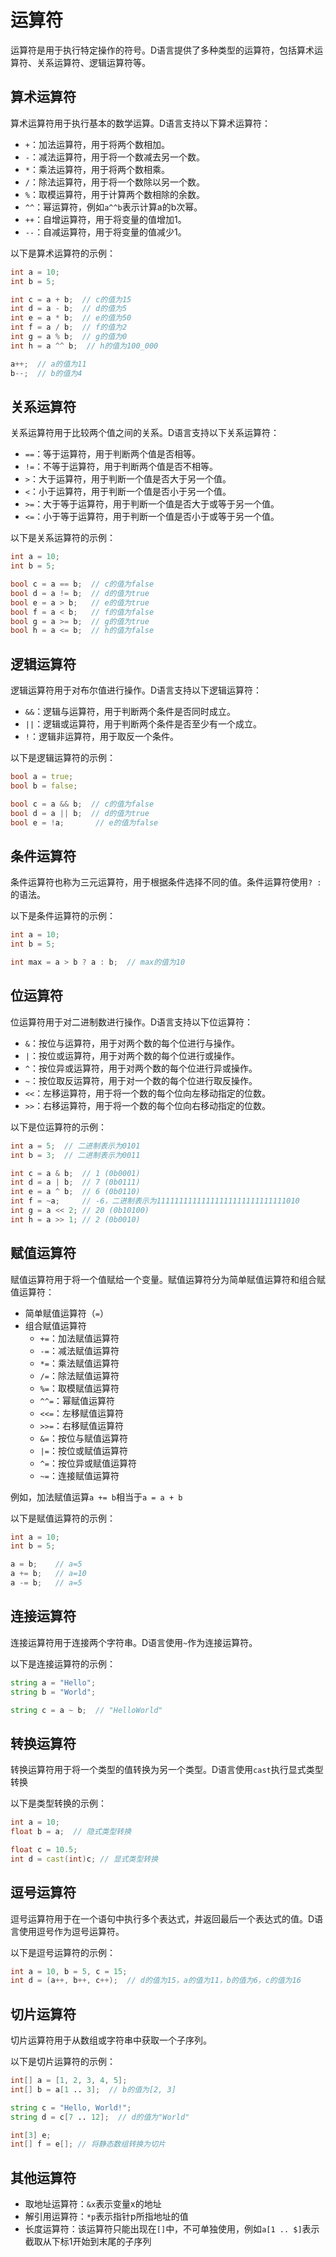 # 运算符

运算符是用于执行特定操作的符号。D语言提供了多种类型的运算符，包括算术运算符、关系运算符、逻辑运算符等。

## 算术运算符

算术运算符用于执行基本的数学运算。D语言支持以下算术运算符：

- `+`：加法运算符，用于将两个数相加。
- `-`：减法运算符，用于将一个数减去另一个数。
- `*`：乘法运算符，用于将两个数相乘。
- `/`：除法运算符，用于将一个数除以另一个数。
- `%`：取模运算符，用于计算两个数相除的余数。
- `^^`：幂运算符，例如`a^^b`表示计算a的b次幂。
- `++`：自增运算符，用于将变量的值增加1。
- `--`：自减运算符，用于将变量的值减少1。

以下是算术运算符的示例：

```d
int a = 10;
int b = 5;

int c = a + b;  // c的值为15
int d = a - b;  // d的值为5
int e = a * b;  // e的值为50
int f = a / b;  // f的值为2
int g = a % b;  // g的值为0
int h = a ^^ b;  // h的值为100_000

a++;  // a的值为11
b--;  // b的值为4
```

## 关系运算符

关系运算符用于比较两个值之间的关系。D语言支持以下关系运算符：

- `==`：等于运算符，用于判断两个值是否相等。
- `!=`：不等于运算符，用于判断两个值是否不相等。
- `>`：大于运算符，用于判断一个值是否大于另一个值。
- `<`：小于运算符，用于判断一个值是否小于另一个值。
- `>=`：大于等于运算符，用于判断一个值是否大于或等于另一个值。
- `<=`：小于等于运算符，用于判断一个值是否小于或等于另一个值。

以下是关系运算符的示例：

```d
int a = 10;
int b = 5;

bool c = a == b;  // c的值为false
bool d = a != b;  // d的值为true
bool e = a > b;   // e的值为true
bool f = a < b;   // f的值为false
bool g = a >= b;  // g的值为true
bool h = a <= b;  // h的值为false
```

## 逻辑运算符

逻辑运算符用于对布尔值进行操作。D语言支持以下逻辑运算符：

- `&&`：逻辑与运算符，用于判断两个条件是否同时成立。
- `||`：逻辑或运算符，用于判断两个条件是否至少有一个成立。
- `!`：逻辑非运算符，用于取反一个条件。

以下是逻辑运算符的示例：

```d
bool a = true;
bool b = false;

bool c = a && b;  // c的值为false
bool d = a || b;  // d的值为true
bool e = !a;       // e的值为false
```

## 条件运算符

条件运算符也称为三元运算符，用于根据条件选择不同的值。条件运算符使用`? :`的语法。

以下是条件运算符的示例：

```d
int a = 10;
int b = 5;

int max = a > b ? a : b;  // max的值为10
```

## 位运算符

位运算符用于对二进制数进行操作。D语言支持以下位运算符：

- `&`：按位与运算符，用于对两个数的每个位进行与操作。
- `|`：按位或运算符，用于对两个数的每个位进行或操作。
- `^`：按位异或运算符，用于对两个数的每个位进行异或操作。
- `~`：按位取反运算符，用于对一个数的每个位进行取反操作。
- `<<`：左移运算符，用于将一个数的每个位向左移动指定的位数。
- `>>`：右移运算符，用于将一个数的每个位向右移动指定的位数。

以下是位运算符的示例：

```d
int a = 5;  // 二进制表示为0101
int b = 3;  // 二进制表示为0011

int c = a & b;  // 1 (0b0001)
int d = a | b;  // 7 (0b0111)
int e = a ^ b;  // 6 (0b0110)
int f = ~a;     // -6，二进制表示为11111111111111111111111111111010
int g = a << 2; // 20 (0b10100)
int h = a >> 1; // 2 (0b0010)
```

## 赋值运算符

赋值运算符用于将一个值赋给一个变量。赋值运算符分为简单赋值运算符和组合赋值运算符：

- 简单赋值运算符（`=`）
- 组合赋值运算符
    - `+=`：加法赋值运算符
    - `-=`：减法赋值运算符
    - `*=`：乘法赋值运算符
    - `/=`：除法赋值运算符
    - `%=`：取模赋值运算符
    - `^^=`：幂赋值运算符
    - `<<=`：左移赋值运算符
    - `>>=`：右移赋值运算符
    - `&=`：按位与赋值运算符
    - `|=`：按位或赋值运算符
    - `^=`：按位异或赋值运算符
    - `~=`：连接赋值运算符

例如，加法赋值运算`a += b`相当于`a = a + b`

以下是赋值运算符的示例：

```d
int a = 10;
int b = 5;

a = b;    // a=5
a += b;   // a=10
a -= b;   // a=5
```

## 连接运算符

连接运算符用于连接两个字符串。D语言使用`~`作为连接运算符。

以下是连接运算符的示例：

```d
string a = "Hello";
string b = "World";

string c = a ~ b;  // "HelloWorld"
```

## 转换运算符

转换运算符用于将一个类型的值转换为另一个类型。D语言使用`cast`执行显式类型转换

以下是类型转换的示例：

```d
int a = 10;
float b = a;  // 隐式类型转换

float c = 10.5;
int d = cast(int)c; // 显式类型转换
```

## 逗号运算符

逗号运算符用于在一个语句中执行多个表达式，并返回最后一个表达式的值。D语言使用逗号作为逗号运算符。

以下是逗号运算符的示例：

```d
int a = 10, b = 5, c = 15;
int d = (a++, b++, c++);  // d的值为15，a的值为11，b的值为6，c的值为16
```

## 切片运算符

切片运算符用于从数组或字符串中获取一个子序列。

以下是切片运算符的示例：

```d
int[] a = [1, 2, 3, 4, 5];
int[] b = a[1 .. 3];  // b的值为[2, 3]

string c = "Hello, World!";
string d = c[7 .. 12];  // d的值为"World"

int[3] e;
int[] f = e[]; // 将静态数组转换为切片
```

## 其他运算符
- 取地址运算符：`&x`表示变量x的地址
- 解引用运算符：`*p`表示指针p所指地址的值
- 长度运算符：该运算符只能出现在`[]`中，不可单独使用，例如`a[1 .. $]`表示截取从下标1开始到末尾的子序列
